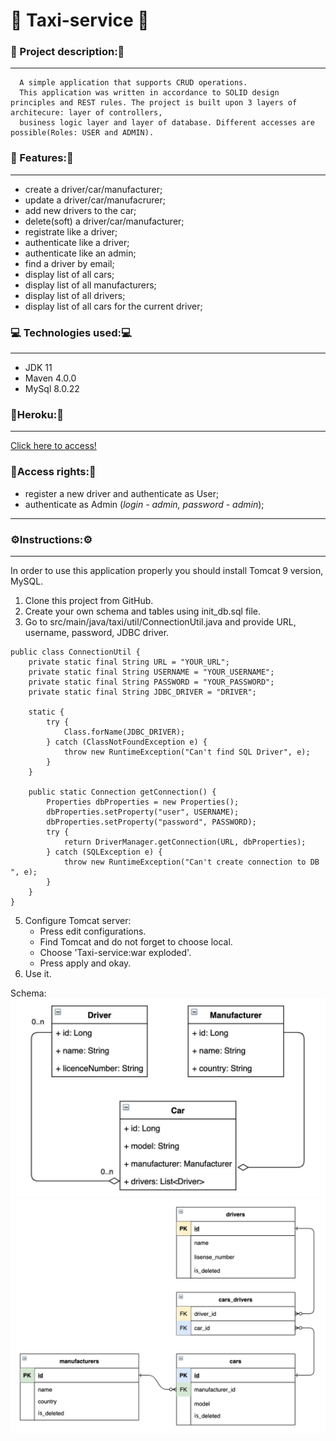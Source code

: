 ﻿# 🚖 Taxi-service 🚖
### 📜 Project description:📜
___
      A simple application that supports CRUD operations.
      This application was written in accordance to SOLID design principles and REST rules. The project is built upon 3 layers of architecure: layer of controllers,
      business logic layer and layer of database. Different accesses are possible(Roles: USER and ADMIN).
###  📌 Features:📌
___
* create a driver/car/manufacturer;
* update a driver/car/manufacrurer;
* add new drivers to the car;
* delete(soft) a driver/car/manufacturer;
* registrate like a driver;
* authenticate like a driver;
* authenticate like an admin;
* find a driver by email;
* display list of all cars;
* display list of all manufacturers;
* display list of all drivers;
* display list of all cars for the current driver;
### 💻 Technologies used:💻
___
* JDK 11
* Maven 4.0.0
* MySql 8.0.22
### 🎇Heroku:🎇
___
[Click here to access!](https://taxi-service-crud-project.herokuapp.com/login)
### 🚀Access rights:🚀
* register a new driver and authenticate as User;
* authenticate as Admin (*login - admin, password - admin*);
___
### ⚙️Instructions:⚙️
___
In order to use this application properly you should install Tomcat 9 version, MySQL.
1) Clone this project from GitHub.
2) Create your own schema and tables using init_db.sql file.
3) Go to src/main/java/taxi/util/ConnectionUtil.java and provide URL, username, password, JDBC driver.
```
public class ConnectionUtil {
    private static final String URL = "YOUR_URL";
    private static final String USERNAME = "YOUR_USERNAME";
    private static final String PASSWORD = "YOUR_PASSWORD";
    private static final String JDBC_DRIVER = "DRIVER";

    static {
        try {
            Class.forName(JDBC_DRIVER);
        } catch (ClassNotFoundException e) {
            throw new RuntimeException("Can't find SQL Driver", e);
        }
    }

    public static Connection getConnection() {
        Properties dbProperties = new Properties();
        dbProperties.setProperty("user", USERNAME);
        dbProperties.setProperty("password", PASSWORD);
        try {
            return DriverManager.getConnection(URL, dbProperties);
        } catch (SQLException e) {
            throw new RuntimeException("Can't create connection to DB ", e);
        }
    }
}
```
5) Configure Tomcat server:   
   * Press edit configurations.
   * Find Tomcat and do not forget to choose local.
   * Choose 'Taxi-service:war exploded'.
   * Press apply and okay.
6) Use it.

Schema:
   ![whole schema_1](UML_diagram.jpg)
   ![whole schema_1](db_diagram.png)
